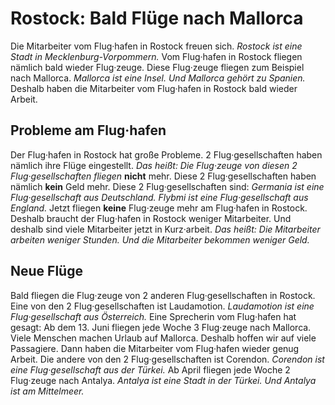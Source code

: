 # Rostock: Bald Flüge nach Mallorca

Die Mitarbeiter vom Flug·hafen in Rostock freuen sich. 
*Rostock ist eine Stadt in Mecklenburg-Vorpommern.* Vom Flug·hafen in Rostock fliegen nämlich bald wieder Flug·zeuge. Diese Flug·zeuge fliegen zum Beispiel nach Mallorca. 
*Mallorca ist eine Insel.* 
*Und Mallorca gehört zu Spanien.* Deshalb haben die Mitarbeiter vom Flug·hafen in Rostock bald wieder Arbeit. 

## Probleme am Flug·hafen
Der Flug·hafen in Rostock hat große Probleme. 2 Flug·gesellschaften haben nämlich ihre Flüge eingestellt. *Das heißt:* 
*Die Flug·zeuge von diesen 2 Flug·gesellschaften fliegen* **nicht** mehr. Diese 2 Flug·gesellschaften haben nämlich **kein** Geld mehr. Diese 2 Flug·gesellschaften sind: 
*Germania ist eine Flug·gesellschaft aus Deutschland.* 
*Flybmi ist eine Flug·gesellschaft aus England.* Jetzt fliegen **keine** Flug·zeuge mehr am Flug·hafen in Rostock. Deshalb braucht der Flug·hafen in Rostock weniger Mitarbeiter. Und deshalb sind viele Mitarbeiter jetzt in Kurz·arbeit. *Das heißt:* 
*Die Mitarbeiter arbeiten weniger Stunden.* 
*Und die Mitarbeiter bekommen weniger Geld.* 

## Neue Flüge
Bald fliegen die Flug·zeuge von 2 anderen Flug·gesellschaften in Rostock. Eine von den 2 Flug·gesellschaften ist Laudamotion. 
*Laudamotion ist eine Flug·gesellschaft aus Österreich.* Eine Sprecherin vom Flug·hafen hat gesagt: Ab dem 13. Juni fliegen jede Woche 3 Flug·zeuge nach Mallorca. Viele Menschen machen Urlaub auf Mallorca. Deshalb hoffen wir auf viele Passagiere. Dann haben die Mitarbeiter vom Flug·hafen wieder genug Arbeit. Die andere von den 2 Flug·gesellschaften ist Corendon. 
*Corendon ist eine Flug·gesellschaft aus der Türkei.* Ab April fliegen jede Woche 2 Flug·zeuge nach Antalya. 
*Antalya ist eine Stadt in der Türkei.* 
*Und Antalya ist am Mittelmeer.* 

